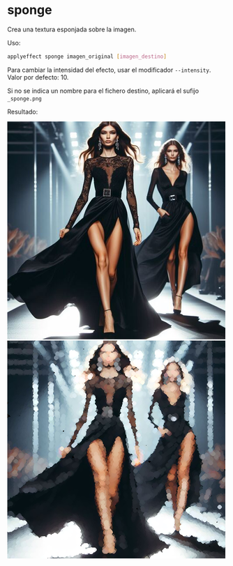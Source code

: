 # sponge

Crea una textura esponjada sobre la imagen.

Uso:

``` sh
applyeffect sponge imagen_original [imagen_destino]
```

Para cambiar la intensidad del efecto, usar el modificador `--intensity`. Valor por defecto: 10.

Si no se indica un nombre para el fichero destino, aplicará el sufijo `_sponge.png`

Resultado:

![imagen original](../../images/image.jpg)
![sponge](../../images/image_sponge.png)
